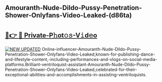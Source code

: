 ## Amouranth-Nude-Dildo-Pussy-Penetration-Shower-Onlyfans-Video-Leaked-(d86ta)


# <h2><a href="https://mediaupload.pro?-19M">🔗👉 🔴 Private-P𝚑ot𝚘𝚜-V𝚒d𝚎o</a></h2>

[![NEW UPDATED](https://i.imgur.com/0qMVB7G.gif)](https://mediaupload.pro?-19M)
Online-influencer-Amouranth-Nude-Dildo-Pussy-Penetration-Shower-Onlyfans-Video-Leaked,known-for-publishing-dance-and-lifestyle-content,-including-performances-and-vlogs-on-social-media-platforms.Brilliant-ventriloquist-assistant-Amouranth-Nude-Dildo-Pussy-Penetration-Shower-Onlyfans-Video-Leaked,celebrated-for-their-exceptional-abilities-and-accomplishments-in-assisting-ventriloquists.  